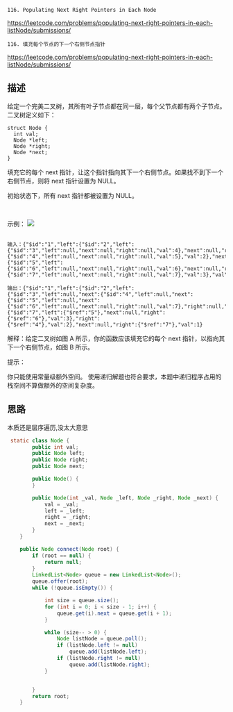 `116. Populating Next Right Pointers in Each Node`

<https://leetcode.com/problems/populating-next-right-pointers-in-each-listNode/submissions/>

`116. 填充每个节点的下一个右侧节点指针`

<https://leetcode.com/problems/populating-next-right-pointers-in-each-listNode/submissions/>


## 描述
给定一个完美二叉树，其所有叶子节点都在同一层，每个父节点都有两个子节点。二叉树定义如下：
``````
struct Node {
  int val;
  Node *left;
  Node *right;
  Node *next;
}
``````
填充它的每个 next 指针，让这个指针指向其下一个右侧节点。如果找不到下一个右侧节点，则将 next 指针设置为 NULL。

初始状态下，所有 next 指针都被设置为 NULL。

 

示例：
![](https://assets.leetcode.com/uploads/2019/02/14/116_sample.png)

````

输入：{"$id":"1","left":{"$id":"2","left":{"$id":"3","left":null,"next":null,"right":null,"val":4},"next":null,"right":{"$id":"4","left":null,"next":null,"right":null,"val":5},"val":2},"next":null,"right":{"$id":"5","left":{"$id":"6","left":null,"next":null,"right":null,"val":6},"next":null,"right":{"$id":"7","left":null,"next":null,"right":null,"val":7},"val":3},"val":1}

输出：{"$id":"1","left":{"$id":"2","left":{"$id":"3","left":null,"next":{"$id":"4","left":null,"next":{"$id":"5","left":null,"next":{"$id":"6","left":null,"next":null,"right":null,"val":7},"right":null,"val":6},"right":null,"val":5},"right":null,"val":4},"next":{"$id":"7","left":{"$ref":"5"},"next":null,"right":{"$ref":"6"},"val":3},"right":{"$ref":"4"},"val":2},"next":null,"right":{"$ref":"7"},"val":1}
````
解释：给定二叉树如图 A 所示，你的函数应该填充它的每个 next 指针，以指向其下一个右侧节点，如图 B 所示。
 

提示：

你只能使用常量级额外空间。
使用递归解题也符合要求，本题中递归程序占用的栈空间不算做额外的空间复杂度。


## 思路

本质还是层序遍历,没太大意思

```java
 static class Node {
        public int val;
        public Node left;
        public Node right;
        public Node next;

        public Node() {
        }

        public Node(int _val, Node _left, Node _right, Node _next) {
            val = _val;
            left = _left;
            right = _right;
            next = _next;
        }
    }

    public Node connect(Node root) {
        if (root == null) {
            return null;
        }
        LinkedList<Node> queue = new LinkedList<Node>();
        queue.offer(root);
        while (!queue.isEmpty()) {

            int size = queue.size();
            for (int i = 0; i < size - 1; i++) {
                queue.get(i).next = queue.get(i + 1);
            }

            while (size-- > 0) {
                Node listNode = queue.poll();
                if (listNode.left != null)
                    queue.add(listNode.left);
                if (listNode.right != null)
                    queue.add(listNode.right);
            }


        }
        return root;
    }
```

